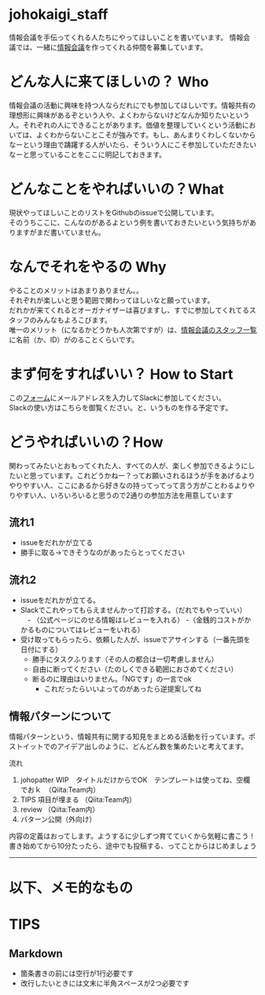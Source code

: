 # johokaigi_staff
情報会議を手伝ってくれる人たちにやってほしいことを書いています。  情報会議では、一緒に[情報会議](http://johokaigi.org/)を作ってくれる仲間を募集しています。

# どんな人に来てほしいの？ Who
情報会議の活動に興味を持つ人ならだれにでも参加してほしいです。情報共有の理想形に興味があるぞという人や、よくわからないけどなんか知りたいという人。それぞれの人にできることがあります。価値を整理していくという活動においては、よくわからないことこそが強みです。もし、あんまりくわしくないからなーという理由で躊躇する人がいたら、そういう人にこそ参加していただきたいなーと思っていることをここに明記しておきます。

# どんなことをやればいいの？What
現状やってほしいことのリストをGithubのissueで公開しています。  
そのうちここに、こんなのがあるよという例を書いておきたいという気持ちがありますがまだ書いていません。  

# なんでそれをやるの Why
やることのメリットはあまりありません。。  
それぞれが楽しいと思う範囲で関わってほしいなと願っています。  
だれかが来てくれるとオーガナイザーは喜びますし、すでに参加してくれてるスタッフのみんなもよろこびます。  
唯一のメリット（になるかどうかも人次第ですが）は、[情報会議のスタッフ一覧](http://johokaigi.org/staff/)に名前（か、ID）がのることくらいです。  

# まず何をすればいい？ How to Start
この[フォーム](https://information-sharing.herokuapp.com/)にメールアドレスを入力してSlackに参加してください。  
Slackの使い方はこちらを御覧ください。と、いうものを作る予定です。  


# どうやればいいの？How
関わってみたいとおもってくれた人、すべての人が、楽しく参加できるようにしたいと思っています。これどうかねー？ってお願いされるほうが手をあげるよりやりやすい人、ここにあるから好きなの持ってってって言う方がことわるよりやりやすい人、いろいろいると思うので2通りの参加方法を用意しています

## 流れ1
- issueをだれかが立てる
- 勝手に取る→できそうなのがあったらとってください

## 流れ2
- issueをだれかが立てる。
- Slackでこれやってもらえませんかって打診する。（だれでもやっていい）
　- （公式ページにのせる情報はレビューを入れる）
 -（金銭的コストがかかるものについてはレビューをいれる）
- 受け取ってもらったら、依頼した人が、issueでアサインする（一番先頭を日付にする）
    - 勝手にタスクふります（その人の都合は一切考慮しません）
    - 自由に断ってください（たのしくできる範囲におさめてください）
    - 断るのに理由はいりません。「NGです」の一言でok
        - これだったらいいよってのがあったら逆提案してね

## 情報パターンについて
情報パターンという、情報共有に関する知見をまとめる活動を行っています。ポストイットでのアイデア出しのように、どんどん数を集めたいと考えてます。

流れ
1. johopatter WIP　タイトルだけからでOK　テンプレートは使ってね、空欄でおｋ　（Qiita:Team内）
2. TIPS 項目が埋まる （Qiita:Team内）
3. review （Qiita:Team内）
4. パターン公開（外向け）

内容の定義はおってします。ようするに少しずつ育てていくから気軽に書こう！
書き始めてから10分たったら、途中でも投稿する、ってことからはじめましょう

---
# 以下、メモ的なもの
# TIPS
## Markdown

- 箇条書きの前には空行が1行必要です
- 改行したいときには文末に半角スペースが2つ必要です
  
